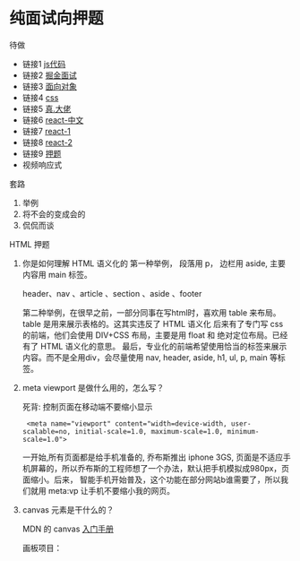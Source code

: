 # 纯面试向押题

待做 
  - 链接1 [js代码](https://juejin.im/post/5aa7d82c6fb9a028c522de43)
  - 链接2 [掘金面试](https://juejin.im/post/587dab348d6d810058d87a0a)
  - 链接3 [面向对象](https://xiedaimala.com/courses/24f54465-854f-4de7-9808-72a0bf5b3181/tasks/5833c9d4-ebd5-44e4-91b5-661f476f9cad)
  - 链接4 [css](https://www.jianshu.com/p/4a11f07791d3)
  - 链接5 [真.大佬](https://juejin.im/post/5a92c23b5188257a6b06110b?utm_medium=fe&utm_source=weixinqun&from=timeline&isappinstalled=0)
  - 链接6 [react-中文](https://doc.react-china.org/docs/jsx-in-depth.html)
  - 链接7 [react-1](https://zhuanlan.zhihu.com/p/24856035#tipjar)
  - 链接8 [react-2](https://zhuanlan.zhihu.com/p/24781259?refer=wxyyxc1992)
  - 链接9 [押题](https://xiedaimala.com/courses/ec3a5e28-02da-47d6-9226-927db23e82a2/tasks/0e9f9de2-f67c-40bc-82c3-1c8ddf40c92e)
  - 视频响应式

套路
 1. 举例
 2. 将不会的变成会的
 3. 侃侃而谈
 
HTML 押题
1. 你是如何理解 HTML 语义化的
		第一种举例， 段落用 p， 边栏用 aside, 主要内容用 main 标签。
	  
    header、nav 、article 、section 、aside 、footer
	
    第二种举例，在很早之前，一部分同事在写html时，喜欢用 table 来布局。 table 是用来展示表格的。这其实违反了 HTML 语义化
	  后来有了专门写 css 的前端，他们会使用 DIV+CSS 布局，主要是用 float 和 绝对定位布局。已经有了 HTML 语义化的意思。
	  最后，专业化的前端希望使用恰当的标签来展示内容。而不是全用div，会尽量使用 nav, header, aside, h1, ul, p, main 等标签。

2.  meta viewport 是做什么用的，怎么写？
      
    死背: 控制页面在移动端不要缩小显示
    ```
     <meta name="viewport" content="width=device-width, user-scalable=no, initial-scale=1.0, maximum-scale=1.0, minimum-scale=1.0">
    ```

    一开始,所有页面都是给手机准备的, 乔布斯推出 iphone 3GS, 页面是不适应手机屏幕的，所以乔布斯的工程师想了一个办法，默认把手机模拟成980px，页面缩小。后来， 智能手机开始普及，这个功能在部分网站b谁需要了，所以我们就用 meta:vp 让手机不要缩小我的网页。

3. canvas 元素是干什么的？
    
    MDN 的 canvas [入门手册](https://developer.mozilla.org/zh-CN/docs/Web/API/Canvas_API)

    画板项目：  
